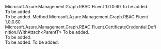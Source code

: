 <Type Name="IWithDuration&lt;ParentT&gt;" FullName="Microsoft.Azure.Management.Graph.RBAC.Fluent.CertificateCredential.Definition.IWithDuration&lt;ParentT&gt;">
  <TypeSignature Language="C#" Value="public interface IWithDuration&lt;ParentT&gt;" />
  <TypeSignature Language="ILAsm" Value=".class public interface auto ansi abstract IWithDuration`1&lt;ParentT&gt;" />
  <TypeSignature Language="DocId" Value="T:Microsoft.Azure.Management.Graph.RBAC.Fluent.CertificateCredential.Definition.IWithDuration`1" />
  <TypeSignature Language="VB.NET" Value="Public Interface IWithDuration(Of ParentT)" />
  <TypeSignature Language="F#" Value="type IWithDuration&lt;'ParentT&gt; = interface" />
  <AssemblyInfo>
    <AssemblyName>Microsoft.Azure.Management.Graph.RBAC.Fluent</AssemblyName>
    <AssemblyVersion>1.0.0.60</AssemblyVersion>
  </AssemblyInfo>
  <TypeParameters>
    <TypeParameter Name="ParentT" />
  </TypeParameters>
  <Interfaces />
  <Docs>
    <typeparam name="ParentT">To be added.</typeparam>
    <summary>To be added.</summary>
    <remarks>To be added.</remarks>
  </Docs>
  <Members>
    <Member MemberName="WithDuration">
      <MemberSignature Language="C#" Value="public Microsoft.Azure.Management.Graph.RBAC.Fluent.CertificateCredential.Definition.IWithAttach&lt;ParentT&gt; WithDuration (TimeSpan duration);" />
      <MemberSignature Language="ILAsm" Value=".method public hidebysig newslot virtual instance class Microsoft.Azure.Management.Graph.RBAC.Fluent.CertificateCredential.Definition.IWithAttach`1&lt;!ParentT&gt; WithDuration(valuetype System.TimeSpan duration) cil managed" />
      <MemberSignature Language="DocId" Value="M:Microsoft.Azure.Management.Graph.RBAC.Fluent.CertificateCredential.Definition.IWithDuration`1.WithDuration(System.TimeSpan)" />
      <MemberSignature Language="VB.NET" Value="Public Function WithDuration (duration As TimeSpan) As IWithAttach(Of ParentT)" />
      <MemberSignature Language="F#" Value="abstract member WithDuration : TimeSpan -&gt; Microsoft.Azure.Management.Graph.RBAC.Fluent.CertificateCredential.Definition.IWithAttach&lt;'ParentT&gt;" Usage="iWithDuration.WithDuration duration" />
      <MemberType>Method</MemberType>
      <AssemblyInfo>
        <AssemblyName>Microsoft.Azure.Management.Graph.RBAC.Fluent</AssemblyName>
        <AssemblyVersion>1.0.0.60</AssemblyVersion>
      </AssemblyInfo>
      <ReturnValue>
        <ReturnType>Microsoft.Azure.Management.Graph.RBAC.Fluent.CertificateCredential.Definition.IWithAttach&lt;ParentT&gt;</ReturnType>
      </ReturnValue>
      <Parameters>
        <Parameter Name="duration" Type="System.TimeSpan" />
      </Parameters>
      <Docs>
        <param name="duration">To be added.</param>
        <summary>To be added.</summary>
        <returns>To be added.</returns>
        <remarks>To be added.</remarks>
      </Docs>
    </Member>
  </Members>
</Type>
